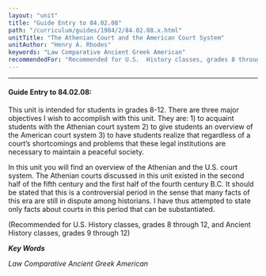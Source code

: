 ```yaml
---
layout: "unit"
title: "Guide Entry to 84.02.08"
path: "/curriculum/guides/1984/2/84.02.08.x.html"
unitTitle: "The Athenian Court and the American Court System"
unitAuthor: "Henry A. Rhodes"
keywords: "Law Comparative Ancient Greek American"
recommendedFor: "Recommended for U.S.  History classes, grades 8 through 12, and Ancient History classes, grades 9 through 12"
---
```

<body>
<hr/>
<h4>
Guide Entry to 84.02.08:
</h4>
This unit is intended for students in grades 8-12.  There are three major objectives I wish to accomplish with this unit.  They are: 1) to acquaint students with the Athenian court system 2) to give students an overview of the American court system 3) to have students realize that regardless of a court’s shortcomings and problems that these legal institutions are necessary to maintain a peaceful society.
<p>
In this unit you will find an overview of the Athenian and the U.S. court system.  The Athenian courts discussed in this unit existed in the second half of the fifth century and the first half of the fourth century B.C.  It should be stated that this is a controversial period in the sense that many facts of this era are still in dispute among historians.  I have thus attempted to state only facts about courts in this period that can be substantiated.
</p>
<p>
(Recommended for U.S.  History classes, grades 8 through 12, and Ancient History classes, grades 9 through 12)
</p>
<p>
<b>
<i>
Key Words
</i>
</b>
<br/>
</p>
<p>
<i>
Law Comparative Ancient Greek American
</i>
</p>
</body>